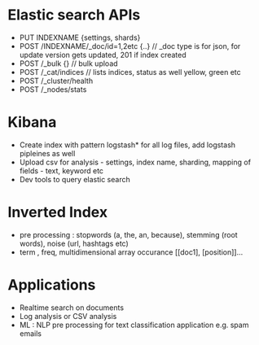 # Elastic search APIs

- PUT INDEXNAME {settings, shards}
- POST /INDEXNAME/_doc/id=1,2etc {..}   // _doc type is for json, for update version gets updated, 201 if index created
- POST /_bulk {}                        // bulk upload
- POST /_cat/indices                    // lists indices, status as well yellow, green etc
- POST /_cluster/health
- POST /_nodes/stats

# Kibana

- Create index with pattern logstash* for all log files, add logstash pipleines as well
- Upload csv for analysis - settings, index name, sharding, mapping of fields - text, keyword etc
- Dev tools to query elastic search

# Inverted Index

- pre processing  : stopwords (a, the, an, because), stemming (root words), noise (url, hashtags etc)
- term , freq, multidimensional array occurance [[doc1], [position]]...

# Applications

- Realtime search on documents
- Log analysis or CSV analysis
- ML : NLP pre processing for text classification application e.g. spam emails
